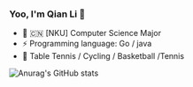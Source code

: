 ### Yoo, I'm Qian Li 👋


- 🍻 🇨🇳 [NKU] Computer Science Major
- ⚡ Programming language: Go / java
- 🏃 Table Tennis / Cycling / Basketball /Tennis



![Anurag's GitHub stats](https://github-readme-stats.vercel.app/api?username=liqianbro&show_icons=true&theme=merko)
